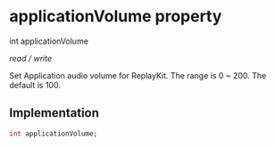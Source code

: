 


# applicationVolume property







int applicationVolume
  
_<span class="feature">read / write</span>_



<p>Set Application audio volume for ReplayKit. The range is 0 ~ 200. The default is 100.</p>



## Implementation

```dart
int applicationVolume;
```







